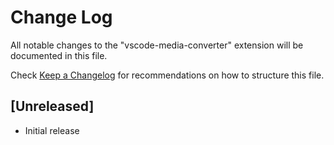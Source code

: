 # Change Log

All notable changes to the "vscode-media-converter" extension will be documented in this file.

Check [Keep a Changelog](http://keepachangelog.com/) for recommendations on how to structure this file.

## [Unreleased]

- Initial release
